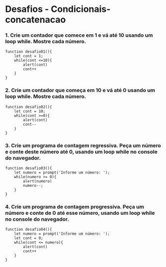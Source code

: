 # Desafios - Condicionais-concatenacao

### 1. Crie um contador que comece em 1 e vá até 10 usando um loop while. Mostre cada número.
    function desafio01(){
        let cont = 1;
        while(cont <=10){
            alert(cont)
            cont++
        }
    }

### 2. Crie um contador que começa em 10 e vá até 0 usando um loop while. Mostre cada número.
    function desafio02(){
        let cont = 10;
        while(cont >=0){
            alert(cont)
            cont--
        }
    }



### 3. Crie um programa de contagem regressiva. Peça um número e conte deste número até 0, usando um loop while no console do navegador.
    function desafio03(){
        let numero = prompt('Informe um número: ');
        while(numero >= 0){
            alert(numero)
            numero--;
        }
    }

### 4. Crie um programa de contagem progressiva. Peça um número e conte de 0 até esse número, usando um loop while no console do navegador.
    function desafio04(){
        let numero = prompt('Informe um número: ');
        let cont = 0;
        while(cont <= numero){
            alert(cont)
            cont++
        }
    }